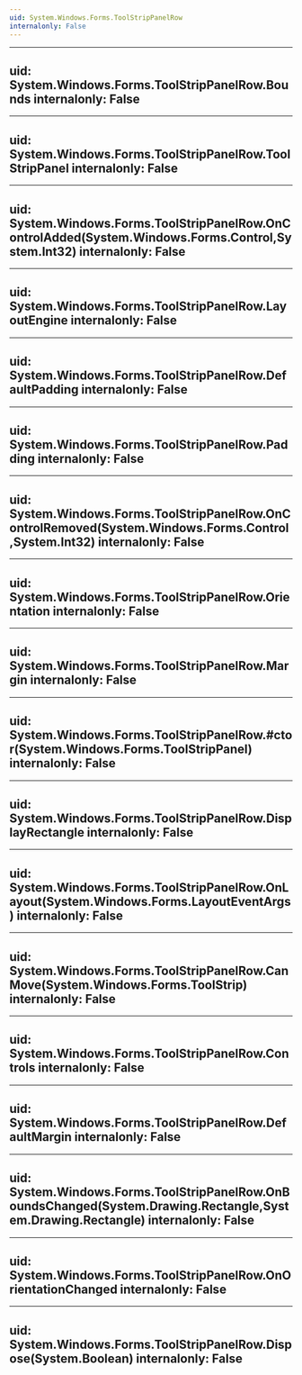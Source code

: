 ```yaml
---
uid: System.Windows.Forms.ToolStripPanelRow
internalonly: False
---
```


---
uid: System.Windows.Forms.ToolStripPanelRow.Bounds
internalonly: False
---

---
uid: System.Windows.Forms.ToolStripPanelRow.ToolStripPanel
internalonly: False
---

---
uid: System.Windows.Forms.ToolStripPanelRow.OnControlAdded(System.Windows.Forms.Control,System.Int32)
internalonly: False
---

---
uid: System.Windows.Forms.ToolStripPanelRow.LayoutEngine
internalonly: False
---

---
uid: System.Windows.Forms.ToolStripPanelRow.DefaultPadding
internalonly: False
---

---
uid: System.Windows.Forms.ToolStripPanelRow.Padding
internalonly: False
---

---
uid: System.Windows.Forms.ToolStripPanelRow.OnControlRemoved(System.Windows.Forms.Control,System.Int32)
internalonly: False
---

---
uid: System.Windows.Forms.ToolStripPanelRow.Orientation
internalonly: False
---

---
uid: System.Windows.Forms.ToolStripPanelRow.Margin
internalonly: False
---

---
uid: System.Windows.Forms.ToolStripPanelRow.#ctor(System.Windows.Forms.ToolStripPanel)
internalonly: False
---

---
uid: System.Windows.Forms.ToolStripPanelRow.DisplayRectangle
internalonly: False
---

---
uid: System.Windows.Forms.ToolStripPanelRow.OnLayout(System.Windows.Forms.LayoutEventArgs)
internalonly: False
---

---
uid: System.Windows.Forms.ToolStripPanelRow.CanMove(System.Windows.Forms.ToolStrip)
internalonly: False
---

---
uid: System.Windows.Forms.ToolStripPanelRow.Controls
internalonly: False
---

---
uid: System.Windows.Forms.ToolStripPanelRow.DefaultMargin
internalonly: False
---

---
uid: System.Windows.Forms.ToolStripPanelRow.OnBoundsChanged(System.Drawing.Rectangle,System.Drawing.Rectangle)
internalonly: False
---

---
uid: System.Windows.Forms.ToolStripPanelRow.OnOrientationChanged
internalonly: False
---

---
uid: System.Windows.Forms.ToolStripPanelRow.Dispose(System.Boolean)
internalonly: False
---
